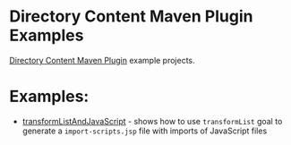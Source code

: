 # Directory Content Maven Plugin Examples
[Directory Content Maven Plugin](http://www.gabrys.biz/projects/directory-content-maven-plugin/) example projects.

# Examples:
* [transformListAndJavaScript](tree/master/transformListAndJavaScript) - shows how to use `transformList` goal to generate a `import-scripts.jsp` file with imports of JavaScript files
